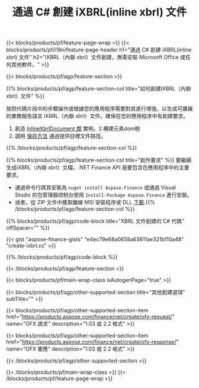 ﻿---
title: 通過 C# 創建 iXBRL(inline xbrl) 文件
description: iXBRL（內聯 xbrl）文件創建的示例代碼。使用 API 示例代碼在基於 .NET 的應用程序中生成批處理 iXBRL（內聯 xbrl）文件。 
url: /zh-hant/net/create/ixbrl/
family: finance
platformtag: net
feature: create
informat: iXBRL
outformat: 
otherformats: 
---
{{< blocks/products/pf/feature-page-wrap >}}
{{< blocks/products/pf/i18n/feature-page-header h1="通過 C# 創建 iXBRL(inline xbrl) 文件" h2="iXBRL（內聯 xbrl）文件創建，無需安裝 Microsoft Office 或任何其他軟件。" >}}

{{< blocks/products/pf/agp/feature-section >}}

{{% blocks/products/pf/agp/feature-section-col title="如何創建iXBRL（內聯 xbrl）文件" %}}

按照代碼片段中的步驟操作或根據您的應用程序需要對其進行增強，以生成可擴展的業務報告語言 iXBRL（內聯 xbrl）文件。確保在您的應用程序中有創建要求。

1. 創造 [InlineXbrlDocument 類](https://apireference.aspose.com/finance/net/aspose.finance.xbrl.inline/inlinexbrldocument) 實例。2.構建元素dom樹
3. 調用 [保存方法](https://apireference.aspose.com/finance/net/aspose.finance.xbrl.inline.inlinexbrldocument/save/methods/1) 通過提供目標文件路徑。

{{% /blocks/products/pf/agp/feature-section-col %}}

{{% blocks/products/pf/agp/feature-section-col title="創作要求" %}}
要繼續生成iXBRL（內聯 xbrl）文檔，.NET Finance API 是要包含在應用程序中的主要要求。 
- 通過命令行將其安裝為 ```nuget install Aspose.Finance``` 或通過 Visual Studio 的包管理器控制台使用 ```Install-Package Aspose.Finance``` 進行安裝。
- 或者，從 ZIP 文件中獲取離線 MSI 安裝程序或 DLL [下載](https://downloads.aspose.com/finance/net).{{% /blocks/products/pf/agp/feature-section-col %}}

{{% blocks/products/pf/agp/code-block title="XBRL 文件創建的 C# 代碼" offSpacer="" %}}

{{< gist "aspose-finance-gists" "e4ec79e68a0658a63611ae321b110a48" "create-ixbrl.cs" >}}

{{% /blocks/products/pf/agp/code-block %}}

{{< /blocks/products/pf/agp/feature-section >}}

{{< blocks/products/pf/main-wrap-class isAutogenPage="true" >}}

{{< blocks/products/pf/agp/other-supported-section title="其他創建選項" subTitle="" >}}

{{< blocks/products/pf/agp/other-supported-section-item href="https://products.aspose.com/finance/net/create/ofx-request/" name="OFX 請求" description="1.03 或 2.2 格式" >}}

{{< blocks/products/pf/agp/other-supported-section-item href="https://products.aspose.com/finance/net/create/ofx-response/" name="OFX 響應" description="1.03 或 2.2 格式" >}}

{{< /blocks/products/pf/agp/other-supported-section >}}

{{< /blocks/products/pf/main-wrap-class >}}
{{< /blocks/products/pf/feature-page-wrap >}}